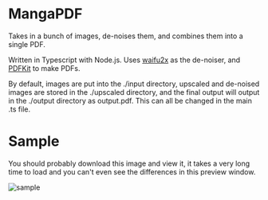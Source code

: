 # MangaPDF
Takes in a bunch of images, de-noises them, and combines them into a single PDF.

Written in Typescript with Node.js. Uses [waifu2x](https://github.com/Tenpi/waifu2x) as the de-noiser, and [PDFKit](https://pdfkit.org/) to make PDFs.

By default, images are put into the ./input directory, upscaled and de-noised images are stored in the ./upscaled directory, and the final output will output in the ./output directory as output.pdf. This can all be changed in the main .ts file.


# Sample
You should probably download this image and view it, it takes a very long time to load and you can't even see the differences in this preview window.

![sample](sample-01.png)
